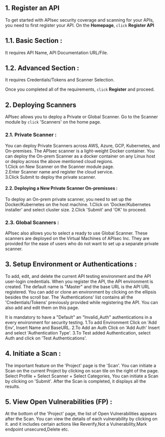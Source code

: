 ## **1. Register an API**
To get started with APIsec security coverage and scanning for your APIs, you need to first register your API.
On the **Homepage**, `click` **Register API** 
## **1.1. Basic Section** : 
  It requires API Name, API Documentation URL/File.
## **1.2. Advanced Section** :
  It requires Credentials/Tokens and Scanner Selection.

Once you completed all of the requirements, `click` **Register** and proceed. 

## **2. Deploying Scanners**
APIsec allows you to deploy a Private or Global Scanner. Go to the Scanner module by `click` 'Scanners' on the home page.
### **2.1. Private Scanner** :
   You can deploy Private Scanners across AWS, Azure, GCP, Kubernetes, and On-premises. The APIsec scanner is a light-weight Docker container. You can      deploy the On-prem Scanner as a docker container on any Linux host or deploy across the above mentioned cloud regions.<br>
  1.Click on New Scanner on the Scanner module page.<br>
  2.Enter Scanner name and register the cloud service.<br>
  3.Click Submit to deploy the private scanner. <br>
####  **2.2. Deploying a New Private Scanner On-premisses** :
  To deploy an On-prem private scanner, you need to set up the Docker/Kubernetes on the host machine.
   1.Click on 'Docker/Kubernetes installer' and select cluster size.
   2.Click 'Submit' and 'OK' to proceed.
### **2.3. Global Scanners** :
  APIsec also allows you to select a ready to use Global Scanner. These scanners are deployed on the Virtual Machines of APIsec Inc. They are provided for the ease of users who do not want to set up a separate private scanner.  

## **3. Setup Environment or Authentications** :
  To add, edit, and delete the current API testing environment and the API user-login credentials.
  When you register the API, the API environment is created. The default name is "Master" and the base URL is   the API URL registered. You can add or clone an environment by clicking on the ellipsis besides the           scroll bar.
  The 'Authentications' list contains all the 'Credentials/Tokens' previously provided while registering the API. You can also add and edit them on this page.
  
It is mandatory to have a "Default" an "Invalid_Auth" authentications in a every environment for security testing.
    1.To add Environment Click on 'Add Env', Insert Name and BaseURL. 
    2.To Add an Auth Click on 'Add Auth' Insert and select 'Authentication Type'.
    3.To Test added Authentication, select Auth and click on 'Test Authentications'.

## **4. Initiate a Scan** :
  The important feature on the 'Project' page is the 'Scan'. You can initiate a Scan on the current Project by clicking on scan tile on the right of the page.
   Select Profile + Select Scanner  + Select Categories, You can initiate a Scan by clicking on 'Submit'.
  After the Scan is completed, it displays all the results.   

## **5. View Open Vulnerabilities (FP)** :
  At the bottom of the 'Project' page, the list of Open Vulnerabilities appears after the Scan. You can view the details of each vulnerability by clicking on it. and it includes certain actions like Reverify,Not a Vulnerability,Mark endpoint unsecured,Delete etc.
